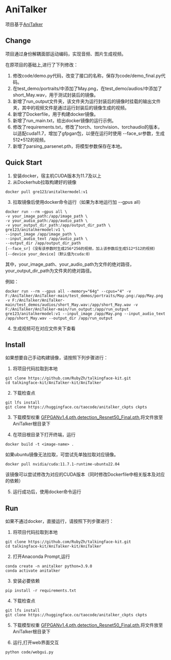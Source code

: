 # AniTalker

项目基于[AniTalker](https://github.com/X-LANCE/AniTalker)

## Change

项目通过身份解耦面部运动编码，实现音频、图片生成视频。

在原项目的基础上,进行了下列修改：

1. 修改code/demo.py代码，改变了接口的名称，保存为code/demo_final.py代码。
2. 在test_demo/portraits/中添加了May.png，在test_demo/audios/中添加了short_May.wav，用于测试封装后的镜像。
3. 新增了run_output文件夹，该文件夹为运行封装后的镜像时挂载的输出文件夹，其中的视频文件是通过运行封装后的镜像生成的视频。
4. 新增了Dockerfile，用于构建docker镜像。
5. 新增了run_main.txt，给出docker镜像的运行示例。
6. 修改了requirements.txt，修改了torch、torchvision、torchaudio的版本，以适配cuda11.7，增加了gfpgan包，以便在运行时使用 --face_sr参数，生成512*512的视频。
7. 新增了parsing_parsenet.pth，将模型参数保存在本地。

## Quick Start

1. 安装docker，宿主机CUDA版本为11.7及以上
2. 从Dockerhub拉取构建好的镜像
```
docker pull gre123/anitalkermodel:v1
```
3. 拉取镜像后使用docker命令运行（如果为本地运行加 --gpus all）
```
docker run --rm –gpus all \
-v your_image_path:/app/image_path \
-v your_audio_path:/app/audio_path \
-v your_output_dir_path:/app/output_dir_path \
gre123/anitalkermodel:v1 \
--input_image /app/image_path \
--input_audio_text /app/audio_path \
--output_dir /app/output_dir_path
[--face_sr]（没有该参数时生成256*256的视频，加上该参数后生成512*512的视频）
[--device your_device]（默认值为cuda:0）
```
其中，your_image_path、your_audio_path为文件的绝对路径，your_output_dir_path为文件夹的绝对路径。

例如：
```
docker run --rm --gpus all --memory="64g" --cpus="4" -v F:/AniTalker/AniTalker-main/test_demos/portraits/May.png:/app/May.png -v F:/AniTalker/AniTalker-main/test_demos/audios/short_May.wav:/app/short_May.wav -v F:/AniTalker/AniTalker-main/run_output:/app/run_output gre123/anitalkermodel:v1 --input_image /app/May.png --input_audio_text /app/short_May.wav --output_dir /app/run_output
```

4. 生成视频可在对应文件夹下查看

## Install

如果想要自己手动构建镜像，请按照下列步骤进行：

1. 将项目代码拉取到本地
```
git clone https://github.com/RubyZh/talkingface-kit.git
cd talkingface-kit/AniTalker-kit/AniTalker
```
2. 下载检查点
```
git lfs install
git clone https://huggingface.co/taocode/anitalker_ckpts ckpts
```
3. 下载模型权重 [GFPGANv1.4.pth](https://drive.google.com/file/d/1cVAYvvMJQoX9Jbvj08EiWDOJzRWBhL1V/view?usp=drive_link),[detection_Resnet50_Final.pth](https://drive.google.com/file/d/13P3bCDXAAFvcQ5lxkzlby11U0WFZpymF/view?usp=drive_link),将文件放至AniTalker根目录下

4. 在项目根目录下打开终端，运行
```
docker build -t <image-name> .
```
如果ubuntu镜像无法拉取，可尝试先单独拉取对应镜像。
```
docker pull nvidia/cuda:11.7.1-runtime-ubuntu22.04
```
该镜像可以尝试修改为对应的CUDA版本（同时修改Dockerfile中相关版本及对应的依赖）

5. 运行成功后，使用docker命令运行

## Run

如果不通过docker，直接运行，请按照下列步骤进行：

1. 将项目代码拉取到本地
```
git clone https://github.com/RubyZh/talkingface-kit.git
cd talkingface-kit/AniTalker-kit/AniTalker
```
2. 打开Anaconda Prompt,运行
```
conda create -n anitalker python=3.9.0
conda activate anitalker
```
3. 安装必要依赖
```
pip install -r requirements.txt
```
4. 下载检查点
```
git lfs install
git clone https://huggingface.co/taocode/anitalker_ckpts ckpts
```
5. 下载模型权重 [GFPGANv1.4.pth](https://drive.google.com/file/d/1cVAYvvMJQoX9Jbvj08EiWDOJzRWBhL1V/view?usp=drive_link),[detection_Resnet50_Final.pth](https://drive.google.com/file/d/13P3bCDXAAFvcQ5lxkzlby11U0WFZpymF/view?usp=drive_link),将文件放至AniTalker根目录下

6. 运行,打开web界面交互
```
python code/webgui.py
```

